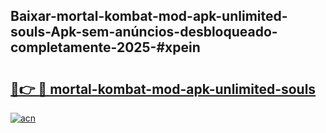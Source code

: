 ## Baixar-mortal-kombat-mod-apk-unlimited-souls-Apk-sem-anúncios-desbloqueado-completamente-2025-#xpein

# <h2><a href="https://ainizakaria.my?title=mortal-kombat-mod-apk-unlimited-souls&ref=20M">🔗👉 🔴 mortal-kombat-mod-apk-unlimited-souls</a></h2>

[![acn](https://github.com/user-attachments/assets/0f9c940e-d8b0-45ae-aac7-cd30a18b3e1c)](https://ainizakaria.my?title=mortal-kombat-mod-apk-unlimited-souls&ref=20M)

